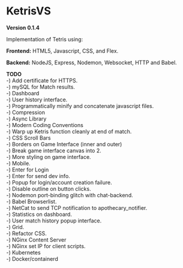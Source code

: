 # KetrisVS
**Version 0.1.4**

Implementation of Tetris using:

**Frontend:**  HTML5, Javascript, CSS, and Flex.

**Backend:** NodeJS, Express, Nodemon, Websocket, HTTP and Babel.


**TODO**  
-) Add certificate for HTTPS.  
-) mySQL for Match results.  
-) Dashboard  
-) User history interface.  
-) Programmatically minify and concatenate javascript files.  
-) Compression  
-) Async Library  
-) Modern Coding Conventions    
-) Warp up Ketris function cleanly at end of match.  
-) CSS Scroll Bars  
-) Borders on Game Interface (inner and outer)  
-) Break game interface canvas into 2.  
-) More styling on game interface.  
-) Mobile.  
-) Enter for Login    
-) Enter for send dev info.  
-) Popup for login/account creation failure.  
-) Disable outline on button clicks.  
-) Nodemon port-binding glitch with chat-backend.  
-) Babel Browserlist.  
-) NetCat to send TCP notification to apothecary_notifier.  
-) Statistics on dashboard.  
-) User match history popup interface.  
-) Grid.  
-) Refactor CSS.  
-) NGinx Content Server  
-) NGinx set IP for client scripts.  
-) Kubernetes  
-) Docker/containerd  

